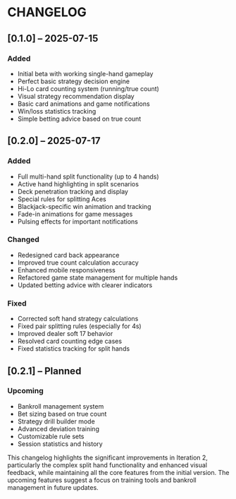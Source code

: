 # CHANGELOG

## [0.1.0] – 2025-07-15

### Added
* Initial beta with working single-hand gameplay
* Perfect basic strategy decision engine
* Hi-Lo card counting system (running/true count)
* Visual strategy recommendation display
* Basic card animations and game notifications
* Win/loss statistics tracking
* Simple betting advice based on true count

## [0.2.0] – 2025-07-17

### Added
* Full multi-hand split functionality (up to 4 hands)
* Active hand highlighting in split scenarios
* Deck penetration tracking and display
* Special rules for splitting Aces
* Blackjack-specific win animation and tracking
* Fade-in animations for game messages
* Pulsing effects for important notifications

### Changed
* Redesigned card back appearance
* Improved true count calculation accuracy
* Enhanced mobile responsiveness
* Refactored game state management for multiple hands
* Updated betting advice with clearer indicators

### Fixed
* Corrected soft hand strategy calculations
* Fixed pair splitting rules (especially for 4s)
* Improved dealer soft 17 behavior
* Resolved card counting edge cases
* Fixed statistics tracking for split hands

## [0.2.1] – Planned

### Upcoming
* Bankroll management system
* Bet sizing based on true count
* Strategy drill builder mode
* Advanced deviation training
* Customizable rule sets
* Session statistics and history

This changelog highlights the significant improvements in Iteration 2, particularly the complex split hand functionality and enhanced visual feedback, while maintaining all the core features from the initial version. The upcoming features suggest a focus on training tools and bankroll management in future updates.
